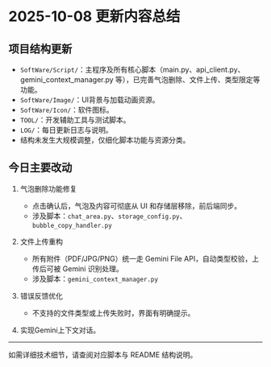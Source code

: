 # 2025-10-08 更新内容总结

## 项目结构更新

- `SoftWare/Script/`：主程序及所有核心脚本（main.py、api_client.py、gemini_context_manager.py 等），已完善气泡删除、文件上传、类型限定等功能。
- `SoftWare/Image/`：UI背景与加载动画资源。
- `SoftWare/Icon/`：软件图标。
- `TOOL/`：开发辅助工具与测试脚本。
- `LOG/`：每日更新日志与说明。
- 结构未发生大规模调整，仅细化脚本功能与资源分类。

## 今日主要改动

1. 气泡删除功能修复
   - 点击确认后，气泡及内容可彻底从 UI 和存储层移除，前后端同步。
   - 涉及脚本：`chat_area.py`、`storage_config.py`、`bubble_copy_handler.py`

2. 文件上传重构
   - 所有附件（PDF/JPG/PNG）统一走 Gemini File API，自动类型校验，上传后可被 Gemini 识别处理。
   - 涉及脚本：`gemini_context_manager.py`

3. 错误反馈优化
   - 不支持的文件类型或上传失败时，界面有明确提示。

4. 实现Gemini上下文对话。

---

如需详细技术细节，请查阅对应脚本与 README 结构说明。